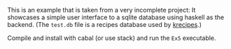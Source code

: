 This is an example that is taken from a very incomplete project:
It showcases a simple user interface to a sqlite database using
haskell as the backend. (The `test.db` file is a recipes database
used by [krecipes].)


Compile and install with cabal (or use stack) and run the `Ex5` executable.

[krecipes]: https://www.kde.org/applications/utilities/krecipes/
